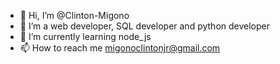 - 👋 Hi, I’m @Clinton-Migono
- 👀 I’m a web developer, SQL developer and python developer
- 🌱 I’m currently learning node_js
- 📫 How to reach me migonoclintonjr@gmail.com

<!---
Clinton-Migono/Clinton-Migono is a ✨ special ✨ repository because its `README.md` (this file) appears on your GitHub profile.
You can click the Preview link to take a look at your changes.
--->
